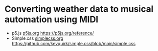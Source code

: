 # Converting weather data to musical automation using MIDI

- p5.js [p5js.org](https://p5js.org/) https://p5js.org/reference/
- Simple.css [simplecss.org](https://simplecss.org/) https://github.com/kevquirk/simple.css/blob/main/simple.css